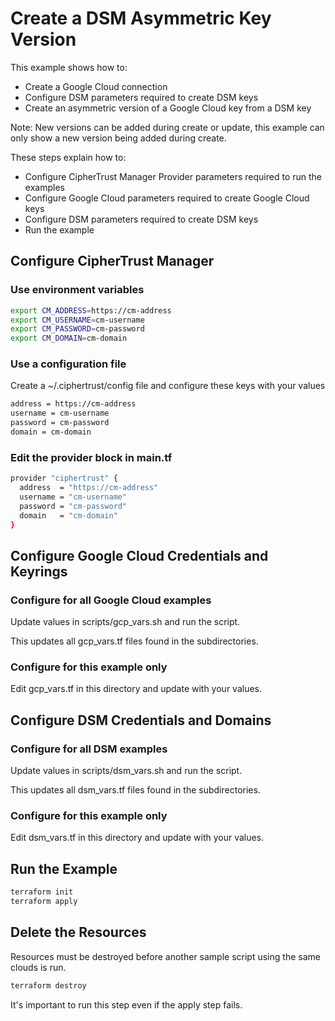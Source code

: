 # Create a DSM Asymmetric Key Version

This example shows how to:
- Create a Google Cloud connection
- Configure DSM parameters required to create DSM keys
- Create an asymmetric version of a Google Cloud key from a DSM key

Note: New versions can be added during create or update, this example can only show a new version being added during create.

These steps explain how to:
- Configure CipherTrust Manager Provider parameters required to run the examples
- Configure Google Cloud parameters required to create Google Cloud keys
- Configure DSM parameters required to create DSM keys
- Run the example

## Configure CipherTrust Manager

### Use environment variables

```bash
export CM_ADDRESS=https://cm-address
export CM_USERNAME=cm-username
export CM_PASSWORD=cm-password
export CM_DOMAIN=cm-domain
```
### Use a configuration file

Create a ~/.ciphertrust/config file and configure these keys with your values

```bash
address = https://cm-address
username = cm-username
password = cm-password
domain = cm-domain
```

### Edit the provider block in main.tf

```bash
provider "ciphertrust" {
  address  = "https://cm-address"
  username = "cm-username"
  password = "cm-password"
  domain   = "cm-domain"
}
```

## Configure Google Cloud Credentials and Keyrings

### Configure for all Google Cloud examples

Update values in scripts/gcp_vars.sh and run the script.

This updates all gcp_vars.tf files found in the subdirectories.

### Configure for this example only

Edit gcp_vars.tf in this directory and update with your values.

## Configure DSM Credentials and Domains

### Configure for all DSM examples

Update values in scripts/dsm_vars.sh and run the script.

This updates all dsm_vars.tf files found in the subdirectories.

### Configure for this example only

Edit dsm_vars.tf in this directory and update with your values.

## Run the Example

```bash
terraform init
terraform apply
```

## Delete the Resources

Resources must be destroyed before another sample script using the same clouds is run.

```bash
terraform destroy
```
It's important to run this step even if the apply step fails.
